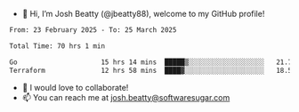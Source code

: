 - 👋 Hi, I’m Josh Beatty (@jbeatty88), welcome to my GitHub profile!

<!--START_SECTION:waka-->

```txt
From: 23 February 2025 - To: 25 March 2025

Total Time: 70 hrs 1 min

Go                     15 hrs 14 mins  █████▒░░░░░░░░░░░░░░░░░░░   21.77 %
Terraform              12 hrs 58 mins  ████▓░░░░░░░░░░░░░░░░░░░░   18.54 %
```

<!--END_SECTION:waka-->

- 💞️ I would love to collaborate!
- 📫 You can reach me at josh.beatty@softwaresugar.com

<!---
jbeatty88/jbeatty88 is a ✨ special ✨ repository because its `README.md` (this file) appears on your GitHub profile.
You can click the Preview link to take a look at your changes.
--->

